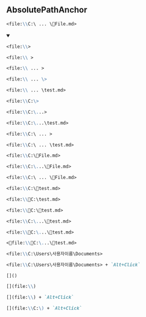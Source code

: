 ## AbsolutePathAnchor
```md
<file:\\C:\ ... \📄File.md>
```
<details open>
    <summary></summary>


```md
<file:\\>
```
```md
<file:\\ >
```
```md
<file:\\ ... >
```
```md
<file:\\ ... \>
```
```md
<file:\\ ... \test.md>
```
```md
<file:\\C:\>
```
```md
<file:\\C:\...>
```
```md
<file:\\C:\...\test.md>
```
```md
<file:\\C:\ ... >
```
```md
<file:\\C:\ ... \test.md>
```


```md
<file:\\C:\📄File.md>
```
```md
<file:\\C:\...\📄File.md>
```
```md
<file:\\C:\ ... \📄File.md>
```
```md
<file:\\C:\📄test.md>
```
```md
<file:\\📌C:\test.md>
```
```md
<file:\\📌C:\📄test.md>
```
```md
<file:\\C:\...\📄test.md>
```
```md
<file:\\💾C:\...\📄test.md>
```
```md
<📌file:\\💾C:\...\📄test.md>
```


```md
<file:\\C:\Users\사용자이름\Documents>
```
```md
<file:\\C:\Users\사용자이름\Documents> + `Alt+Click`
```


`[]()`
```md
[](file:\\)
```
```md
[](file:\\) + `Alt+Click`
```
```md
[](file:\\C:\) + `Alt+Click`
```
</details>
